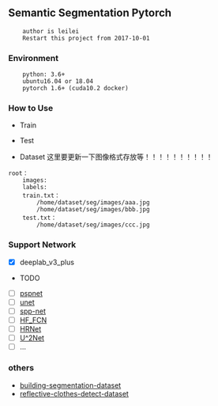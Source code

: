 ## Semantic Segmentation Pytorch
```
    author is leilei
    Restart this project from 2017-10-01 
```

### Environment
```
    python: 3.6+
    ubuntu16.04 or 18.04
    pytorch 1.6+ (cuda10.2 docker)
```
### How to Use
+ Train

+ Test

+ Dataset
这里要更新一下图像格式存放等！！！！！！！！！！
```
root：
    images:  
    labels: 
    train.txt：
        /home/dataset/seg/images/aaa.jpg
        /home/dataset/seg/images/bbb.jpg
    test.txt：
        /home/dataset/seg/images/ccc.jpg
```

### Support Network
- [x] deeplab_v3_plus

+ TODO
- [ ] [pspnet](models/pspnet.py)
- [ ] [unet](models/unet.py)
- [ ] [spp-net](models/spp.py)
- [ ] [HF_FCN](models/hed_series/hf_fcn_vgg16.py)
- [ ] [HRNet](https://github.com/HRNet/HRNet-Semantic-Segmentation/tree/pytorch-v1.1)
- [ ] [U^2Net](https://github.com/NathanUA/U-2-Net)
- [ ] ...

### others
* [building-segmentation-dataset](https://github.com/gengyanlei/build_segmentation_dataset) 
* [reflective-clothes-detect-dataset](https://github.com/gengyanlei/reflective-clothes-detect)
